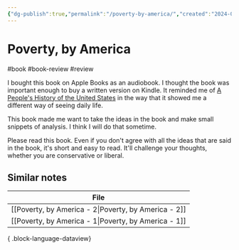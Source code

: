 ```yaml
---
{"dg-publish":true,"permalink":"/poverty-by-america/","created":"2024-01-12T19:05:52.646+09:00","updated":"2024-01-12T19:18:09.417+09:00"}
---
```


# Poverty, by America

#book #book-review #review

I bought this book on Apple Books as an audiobook. I thought the book was important enough to buy a written version on Kindle. It reminded me of [A People's History of the United States](https://en.wikipedia.org/wiki/A_People%27s_History_of_the_United_States) in the way that it showed me a different way of seeing daily life.

This book made me want to take the ideas in the book and make small snippets of analysis. I think I will do that sometime.

Please read this book. Even if you don't agree with all the ideas that are said in the book, it's short and easy to read. It'll challenge your thoughts, whether you are conservative or liberal.

## Similar notes

| File                                                    |
| ------------------------------------------------------- |
| [[Poverty, by America - 2\|Poverty, by America - 2]] |
| [[Poverty, by America - 1\|Poverty, by America - 1]] |

{ .block-language-dataview}
